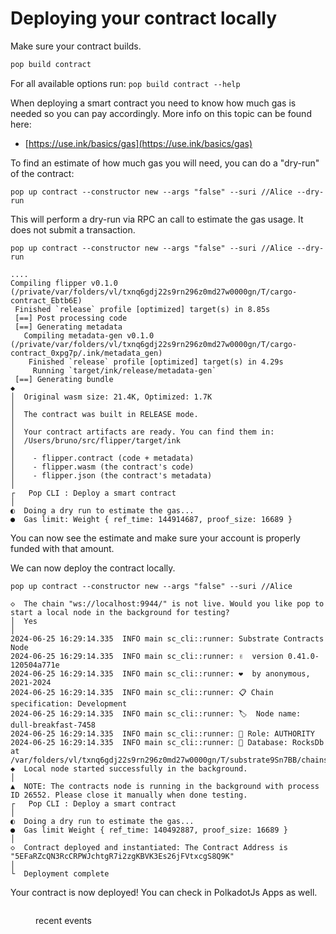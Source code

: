# Deploying your contract locally

Make sure your contract builds.

```sh
pop build contract
```

For all available options run: `pop build contract --help`

When deploying a smart contract you need to know how much gas is needed so you can pay accordingly. More info on this topic can be found here:

* [https://use.ink/basics/gas](https://use.ink/basics/gas)

To find an estimate of how much gas you will need, you can do a "dry-run" of the contract:

```
pop up contract --constructor new --args "false" --suri //Alice --dry-run
```

This will perform a dry-run via RPC an call to estimate the gas usage. It does not submit a transaction.

```
pop up contract --constructor new --args "false" --suri //Alice --dry-run

....
Compiling flipper v0.1.0 (/private/var/folders/vl/txnq6gdj22s9rn296z0md27w0000gn/T/cargo-contract_Ebtb6E)
 Finished `release` profile [optimized] target(s) in 8.85s
 [==] Post processing code
 [==] Generating metadata
   Compiling metadata-gen v0.1.0 (/private/var/folders/vl/txnq6gdj22s9rn296z0md27w0000gn/T/cargo-contract_0xpg7p/.ink/metadata_gen)
    Finished `release` profile [optimized] target(s) in 4.29s
     Running `target/ink/release/metadata-gen`
 [==] Generating bundle
◆  
│  Original wasm size: 21.4K, Optimized: 1.7K
│  
│  The contract was built in RELEASE mode.
│  
│  Your contract artifacts are ready. You can find them in:
│  /Users/bruno/src/flipper/target/ink
│  
│    - flipper.contract (code + metadata)
│    - flipper.wasm (the contract's code)
│    - flipper.json (the contract's metadata)
│  
┌   Pop CLI : Deploy a smart contract
│
◐  Doing a dry run to estimate the gas...                                                              
●  Gas limit: Weight { ref_time: 144914687, proof_size: 16689 }
```

You can now see the estimate and make sure your account is properly funded with that amount.

We can now deploy the contract locally.

```
pop up contract --constructor new --args "false" --suri //Alice

◇  The chain "ws://localhost:9944/" is not live. Would you like pop to start a local node in the background for testing?
│  Yes 
│
2024-06-25 16:29:14.335  INFO main sc_cli::runner: Substrate Contracts Node    
2024-06-25 16:29:14.335  INFO main sc_cli::runner: ✌️  version 0.41.0-120504a771e    
2024-06-25 16:29:14.335  INFO main sc_cli::runner: ❤️  by anonymous, 2021-2024    
2024-06-25 16:29:14.335  INFO main sc_cli::runner: 📋 Chain specification: Development    
2024-06-25 16:29:14.335  INFO main sc_cli::runner: 🏷  Node name: dull-breakfast-7458    
2024-06-25 16:29:14.335  INFO main sc_cli::runner: 👤 Role: AUTHORITY    
2024-06-25 16:29:14.335  INFO main sc_cli::runner: 💾 Database: RocksDb at /var/folders/vl/txnq6gdj22s9rn296z0md27w0000gn/T/substrate9Sn7BB/chains/dev/db/full    
◆  Local node started successfully in the background.
│  
▲  NOTE: The contracts node is running in the background with process ID 26552. Please close it manually when done testing.
┌   Pop CLI : Deploy a smart contract
│
◐  Doing a dry run to estimate the gas...                                                                                                                                   ●  Gas limit Weight { ref_time: 140492887, proof_size: 16689 }
│  
◇  Contract deployed and instantiated: The Contract Address is "5EFaRZcQN3RcCRPWJchtgR7i2zgKBVK3Es26jFVtxcgS8Q9K"
│
└  Deployment complete
```

Your contract is now deployed! You can check in PolkadotJs Apps as well.

<figure><img src="../.gitbook/assets/Screenshot 2024-05-09 at 7.31.17 PM.png" alt=""><figcaption><p>recent events</p></figcaption></figure>

